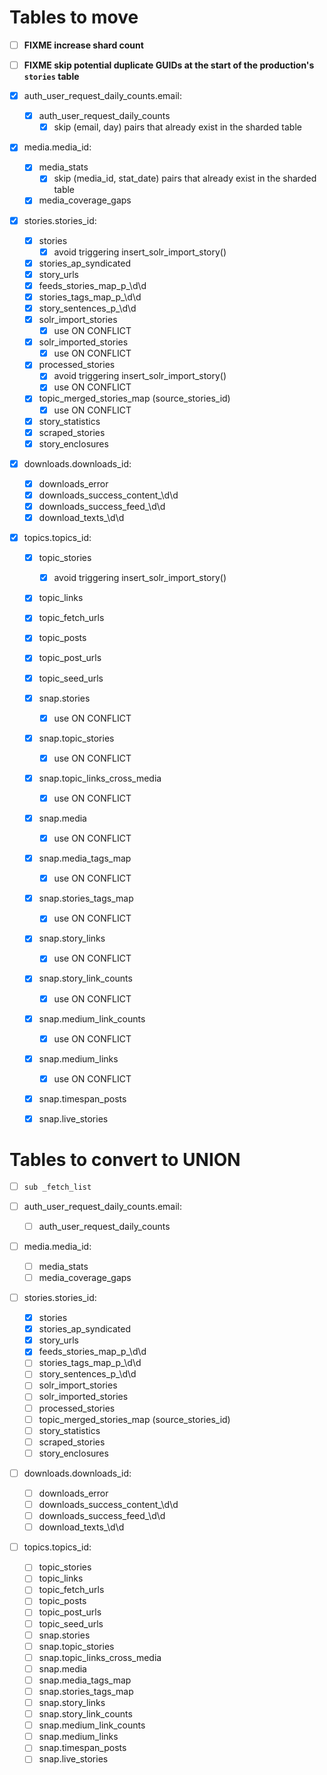 # Tables to move

* [ ] **FIXME increase shard count**
* [ ] **FIXME skip potential duplicate GUIDs at the start of the production's `stories` table**

* [x] auth_user_request_daily_counts.email:
    * [x] auth_user_request_daily_counts
      * [x] skip (email, day) pairs that already exist in the sharded table

* [x] media.media_id:
    * [x] media_stats
      * [x] skip (media_id, stat_date) pairs that already exist in the sharded table
    * [x] media_coverage_gaps

* [x] stories.stories_id:
    * [x] stories
      * [x] avoid triggering insert_solr_import_story()
    * [x] stories_ap_syndicated
    * [x] story_urls
    * [x] feeds_stories_map_p_\d\d
    * [x] stories_tags_map_p_\d\d
    * [x] story_sentences_p_\d\d
    * [x] solr_import_stories
      * [x] use ON CONFLICT
    * [x] solr_imported_stories
      * [x] use ON CONFLICT
    * [x] processed_stories
      * [x] avoid triggering insert_solr_import_story()
      * [x] use ON CONFLICT
    * [x] topic_merged_stories_map (source_stories_id)
      * [x] use ON CONFLICT
    * [x] story_statistics
    * [x] scraped_stories
    * [x] story_enclosures

* [x] downloads.downloads_id:
    * [x] downloads_error
    * [x] downloads_success_content_\d\d
    * [x] downloads_success_feed_\d\d
    * [x] download_texts_\d\d

* [x] topics.topics_id:
    * [x] topic_stories
      * [x] avoid triggering insert_solr_import_story()
    * [x] topic_links
    * [x] topic_fetch_urls
    * [x] topic_posts
    * [x] topic_post_urls
    * [x] topic_seed_urls
    * [x] snap.stories
      * [x] use ON CONFLICT
    * [x] snap.topic_stories
      * [x] use ON CONFLICT
    * [x] snap.topic_links_cross_media
      * [x] use ON CONFLICT
    * [x] snap.media
      * [x] use ON CONFLICT
    * [x] snap.media_tags_map
      * [x] use ON CONFLICT
    * [x] snap.stories_tags_map
      * [x] use ON CONFLICT
    * [x] snap.story_links
      * [x] use ON CONFLICT
    * [x] snap.story_link_counts
      * [x] use ON CONFLICT
    * [x] snap.medium_link_counts
      * [x] use ON CONFLICT
    * [x] snap.medium_links
      * [x] use ON CONFLICT
    * [x] snap.timespan_posts
    * [x] snap.live_stories


# Tables to convert to UNION

* [ ] `sub _fetch_list`

* [ ] auth_user_request_daily_counts.email:
    * [ ] auth_user_request_daily_counts

* [ ] media.media_id:
    * [ ] media_stats
    * [ ] media_coverage_gaps

* [ ] stories.stories_id:
    * [x] stories
    * [x] stories_ap_syndicated
    * [x] story_urls
    * [x] feeds_stories_map_p_\d\d
    * [ ] stories_tags_map_p_\d\d
    * [ ] story_sentences_p_\d\d
    * [ ] solr_import_stories
    * [ ] solr_imported_stories
    * [ ] processed_stories
    * [ ] topic_merged_stories_map (source_stories_id)
    * [ ] story_statistics
    * [ ] scraped_stories
    * [ ] story_enclosures

* [ ] downloads.downloads_id:
    * [ ] downloads_error
    * [ ] downloads_success_content_\d\d
    * [ ] downloads_success_feed_\d\d
    * [ ] download_texts_\d\d

* [ ] topics.topics_id:
    * [ ] topic_stories
    * [ ] topic_links
    * [ ] topic_fetch_urls
    * [ ] topic_posts
    * [ ] topic_post_urls
    * [ ] topic_seed_urls
    * [ ] snap.stories
    * [ ] snap.topic_stories
    * [ ] snap.topic_links_cross_media
    * [ ] snap.media
    * [ ] snap.media_tags_map
    * [ ] snap.stories_tags_map
    * [ ] snap.story_links
    * [ ] snap.story_link_counts
    * [ ] snap.medium_link_counts
    * [ ] snap.medium_links
    * [ ] snap.timespan_posts
    * [ ] snap.live_stories
